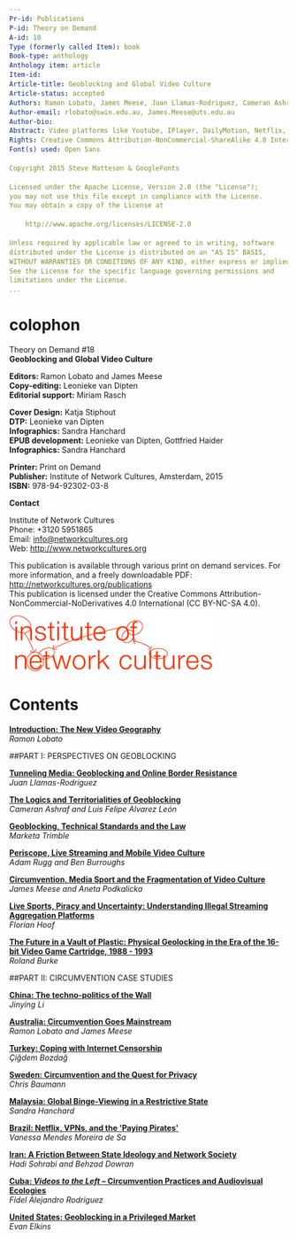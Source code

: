 ```yaml
---
Pr-id: Publications
P-id: Theory on Demand
A-id: 18
Type (formerly called Item): book 
Book-type: anthology
Anthology item: article
Item-id: 
Article-title: Geoblocking and Global Video Culture
Article-status: accepted
Authors: Ramon Lobato, James Meese, Juan Llamas-Rodriguez, Cameran Ashraf, Marketa Trimble, Adam Rugg, Florian Hoof, Roland Burke, Jinying Li, Çiğdem Bozdağ, Chris Baumann, Aneta Podkalicka, Chris Baumann, Sandra Hanchard, Vanessa Mendes Moreira de Sa, Hadi Sohrabi, Fidel Alejandro Rodriguez, Evan Elkins.
Author-email: rlobato@swin.edu.au, James.Meese@uts.edu.au
Author-bio:
Abstract: Video platforms like Youtube, IPlayer, DailyMotion, Netflix, Periscope and Youku use geoblocking to filter international audiences. Geoblocking and Global Video Culture examines the geography of video streaming across different cultures. Studying the linkages between various blocking and circumvention practices and the tactics people use to get around them. The research decodes the approach to geoblocking in various countries like China, Iran, Malaysia, Turkey, Cuba, Brazil, USA, Sweden and Australia, by analyzing how different users negotiate geoblocking and internet filtering controls. This collection of essays offer a series of distinctive stories about this fast-changing and complex issue. Keywords:internet censorship, copyright, Institute of Network Cultures, video distribution, public sphere, proxy filtering, P2P file-sharing, territorialisation, geographies of control, surveillance, VPN, connectivity, anonymity, IP-address, digital infrastructure, USA, China, Sweden, Turkey, Australia, Malaysia, Brazil, Iran, Cuba, piracy, privacy, streaming aggregation platforms, mobile video culture, authorized and unauthorized channels, site-blocking, circumvention practices 
Rights: Creative Commons Attribution-NonCommercial-ShareAlike 4.0 International (CC-BY-NC-SA 4.0)
Font(s) used: Open Sans

Copyright 2015 Steve Matteson & GoogleFonts

Licensed under the Apache License, Version 2.0 (the "License");
you may not use this file except in compliance with the License.
You may obtain a copy of the License at

    http://www.apache.org/licenses/LICENSE-2.0

Unless required by applicable law or agreed to in writing, software
distributed under the License is distributed on an "AS IS" BASIS,
WITHOUT WARRANTIES OR CONDITIONS OF ANY KIND, either express or implied.
See the License for the specific language governing permissions and
limitations under the License.
...
```


# colophon

Theory on Demand #18  
**Geoblocking and Global Video Culture**


**Editors:** Ramon Lobato and James Meese<br/>
**Copy-editing:** Leonieke van Dipten<br/>
**Editorial support:** Miriam Rasch<br/>

**Cover Design:** Katja Stiphout<br/>
**DTP:** Leonieke van Dipten<br/>
**Infographics:** Sandra Hanchard <br/>
**EPUB development:** Leonieke van Dipten, Gottfried Haider<br/> 
**Infographics:** Sandra Hanchard

**Printer:** Print on Demand<br/>
**Publisher:** Institute of Network Cultures, Amsterdam, 2015<br/>
**ISBN:** 978-94-92302-03-8<br/> 


**Contact**

Institute of Network Cultures<br/> 
Phone: +3120 5951865<br/>
Email: info@networkcultures.org<br/>
Web: <http://www.networkcultures.org><br/>

This publication is available through various print on demand services.
For more information, and a freely downloadable PDF:
<http://networkcultures.org/publications><br/>
This publication is licensed under the Creative Commons Attribution-NonCommercial-NoDerivatives 4.0 International (CC BY-NC-SA 4.0).<br/>

![](imgs/INC-logo.png)


# Contents

<a href="ch004.xhtml">**Introduction: The New Video Geography**</a><br/>
*Ramon Lobato*<br/>

##PART I: PERSPECTIVES ON GEOBLOCKING

<a href="ch006.xhtml">**Tunneling Media: Geoblocking and Online Border Resistance**</a><br/>*Juan Llamas-Rodriguez*<br/>

<a href="ch007.xhtml">**The Logics and Territorialities of Geoblocking**</a><br/> *Cameran Ashraf and Luis Felipe Alvarez León*<br/>

<a href="ch008.xhtml">**Geoblocking, Technical Standards and the Law**</a><br/>*Marketa Trimble*<br/>

<a href="ch009.xhtml">**Periscope, Live Streaming and Mobile Video Culture**</a><br/>*Adam Rugg and Ben Burroughs*

<a href="ch010.xhtml"> **Circumvention, Media Sport and the Fragmentation of Video Culture**
</a><br/>*James Meese and Aneta Podkalicka*

<a href="ch011.xhtml">**Live Sports, Piracy and Uncertainty: Understanding Illegal Streaming
Aggregation Platforms**</a><br/>*Florian Hoof*

<a href="ch012.xhtml">**The Future in a Vault of Plastic: Physical Geolocking in the Era of the 16-bit Video Game Cartridge, 1988 - 1993**</a><br/>*Roland Burke*

##PART II: CIRCUMVENTION CASE STUDIES<br/>

<a href="ch014.xhtml"> **China: The techno-politics of the Wall**</a><br/>*Jinying Li*

<a href="ch015.xhtml">**Australia: Circumvention Goes Mainstream**</a><br/>*Ramon Lobato and James Meese*

<a href="ch016.xhtml">**Turkey: Coping with Internet Censorship**</a><br/>*Çiğdem Bozdağ*

<a href="ch017.xhtml"> **Sweden: Circumvention and the Quest for Privacy**</a><br/>*Chris Baumann*

<a href="ch018.xhtml">**Malaysia: Global Binge-Viewing in a Restrictive State**</a><br/>*Sandra Hanchard*

<a href="ch019.xhtml">**Brazil: Netflix, VPNs, and the 'Paying Pirates'**</a><br/>*Vanessa Mendes Moreira de Sa*

<a href="ch020.xhtml">**Iran: A Friction Between State Ideology and Network Society**</a><br/>*Hadi Sohrabi and Behzad Dowran*

<a href="ch021.xhtml">**Cuba: *Videos to the Left* – Circumvention Practices and
Audiovisual Ecologies**</a><br/>*Fidel Alejandro Rodriguez*

<a href="ch022.xhtml">**United States: Geoblocking in a Privileged Market**</a><br/>*Evan Elkins*
